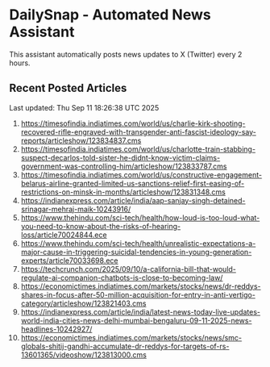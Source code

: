 # DailySnap - Automated News Assistant

This assistant automatically posts news updates to X (Twitter) every 2 hours.

## Recent Posted Articles

Last updated: Thu Sep 11 18:26:38 UTC 2025

1. https://timesofindia.indiatimes.com/world/us/charlie-kirk-shooting-recovered-rifle-engraved-with-transgender-anti-fascist-ideology-say-reports/articleshow/123834837.cms
2. https://timesofindia.indiatimes.com/world/us/charlotte-train-stabbing-suspect-decarlos-told-sister-he-didnt-know-victim-claims-government-was-controlling-him/articleshow/123833787.cms
3. https://timesofindia.indiatimes.com/world/us/constructive-engagement-belarus-airline-granted-limited-us-sanctions-relief-first-easing-of-restrictions-on-minsk-in-months/articleshow/123831348.cms
4. https://indianexpress.com/article/india/aap-sanjay-singh-detained-srinagar-mehraj-maik-10243916/
5. https://www.thehindu.com/sci-tech/health/how-loud-is-too-loud-what-you-need-to-know-about-the-risks-of-hearing-loss/article70024844.ece
6. https://www.thehindu.com/sci-tech/health/unrealistic-expectations-a-major-cause-in-triggering-suicidal-tendencies-in-young-generation-experts/article70033698.ece
7. https://techcrunch.com/2025/09/10/a-california-bill-that-would-regulate-ai-companion-chatbots-is-close-to-becoming-law/
8. https://economictimes.indiatimes.com/markets/stocks/news/dr-reddys-shares-in-focus-after-50-million-acquisition-for-entry-in-anti-vertigo-category/articleshow/123821403.cms
9. https://indianexpress.com/article/india/latest-news-today-live-updates-world-india-cities-news-delhi-mumbai-bengaluru-09-11-2025-news-headlines-10242927/
10. https://economictimes.indiatimes.com/markets/stocks/news/smc-globals-shitij-gandhi-accumulate-dr-reddys-for-targets-of-rs-13601365/videoshow/123813000.cms
